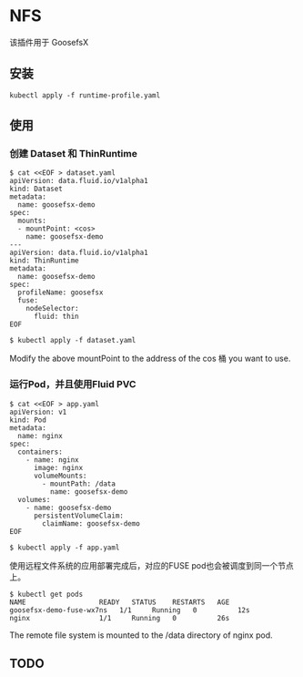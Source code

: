 # NFS

该插件用于 GoosefsX

## 安装

```shell
kubectl apply -f runtime-profile.yaml
```

## 使用

### 创建 Dataset 和 ThinRuntime 
```shell
$ cat <<EOF > dataset.yaml
apiVersion: data.fluid.io/v1alpha1
kind: Dataset
metadata:
  name: goosefsx-demo
spec:
  mounts:
  - mountPoint: <cos>
    name: goosefsx-demo
---
apiVersion: data.fluid.io/v1alpha1
kind: ThinRuntime
metadata:
  name: goosefsx-demo
spec:
  profileName: goosefsx
  fuse:
    nodeSelector:
      fluid: thin
EOF

$ kubectl apply -f dataset.yaml
```
Modify the above mountPoint to the address of the cos 桶 you want to use.

### 运行Pod，并且使用Fluid PVC

```shell
$ cat <<EOF > app.yaml
apiVersion: v1
kind: Pod
metadata:
  name: nginx
spec:
  containers:
    - name: nginx
      image: nginx
      volumeMounts:
        - mountPath: /data
          name: goosefsx-demo
  volumes:
    - name: goosefsx-demo
      persistentVolumeClaim:
        claimName: goosefsx-demo
EOF

$ kubectl apply -f app.yaml
```
使用远程文件系统的应用部署完成后，对应的FUSE pod也会被调度到同一个节点上。

```shell
$ kubectl get pods
NAME                  READY   STATUS    RESTARTS   AGE
goosefsx-demo-fuse-wx7ns   1/1     Running   0          12s
nginx                 1/1     Running   0          26s
```
The remote file system is mounted to the /data directory of nginx pod.


## TODO
